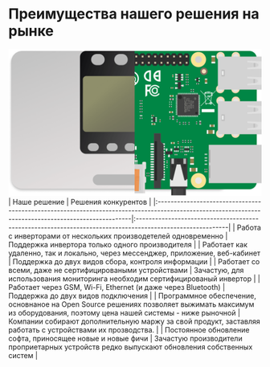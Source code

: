 # Преимущества нашего решения на рынке
![](../images/compare-min.png)
| Наше решение                                                                                                                                        | Решения конкурентов                                                                                       |
|:----------------------------------------------------------------------------------------------------------------------------------------------------|:----------------------------------------------------------------------------------------------------------|
| Работа с инверторами от нескольких производетелей одновременно                                                                                      | Поддержка инвертора только одного производителя                                                           |
| Работает как удаленно, так и локально, через мессенджер, приложение, веб-кабинет                                                                    | Поддержка до двух видов сбора, контроля информации                                                        |
| Работает со всеми, даже не сертифицироваными устройствами                                                                                           | Зачастую, для использования мониторинга необходим сертифицированый инвертор                               |
| Работает через GSM, Wi-Fi, Ethernet (и даже через Bluetooth)                                                                                        | Поддержка до двух видов подключения                                                                       |
| Программное обеспечение, основнаное на Open Source решениях позволяет выжимать максимум из оборудования, поэтому цена нашей системы - ниже рыночной | Компании собирают дополнительную маржу за свой продукт, заставляя работать с устройствами их прозводства. |
|  Постоянное обновление софта, приносящее новые и новые фичи               |   Зачастую производители проприетарных устройств редко выпускают обновления собственных систем                                                                                                        |

